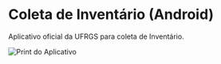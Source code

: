# Coleta de Inventário (Android)

Aplicativo oficial da UFRGS para coleta de Inventário.

![Print do Aplicativo](https://github.com/ufrgs/inventario-android/blob/master/readme/images/print.png)
